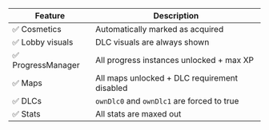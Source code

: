 | Feature           | Description                                               |
| ----------------- | --------------------------------------------------------- |
| ✅ Cosmetics       | Automatically marked as acquired                          |
| ✅ Lobby visuals   | DLC visuals are always shown                              |
| ✅ ProgressManager | All progress instances unlocked + max XP                  |
| ✅ Maps            | All maps unlocked + DLC requirement disabled              |
| ✅ DLCs            | `ownDlc0` and `ownDlc1` are forced to true                |
| ✅ Stats           | All stats are maxed out                                   |
